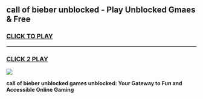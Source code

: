 
## call of bieber unblocked - Play Unblocked Gmaes & Free
<h3>
<a href="https://news.freeplayer.one?title=call_of_bieber_unblocked&ref=23F">CLICK TO PLAY</a></h3>
<hr>

<h3>
<a href="https://news.freeplayer.one?title=call_of_bieber_unblocked&ref=23F">CLICK 2 PLAY</a>
  
</h3>

<a href="https://news.freeplayer.one?title=call_of_bieber_unblocked&ref=23F/"><img src="https://clearcache.store/games.png"></a>


**call of bieber unblocked games unblocked: Your Gateway to Fun and Accessible Online Gaming**
